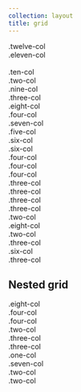 ```yaml
---
collection: layout
title: grid
---
```


<div class="row">
    <div class="twelve-col box">.twelve-col</div>
    <div class="eleven-col box">.eleven-col</div>
    <div class="one-col last-col box">&nbsp;</div>
    <div class="ten-col box">.ten-col</div>
    <div class="two-col last-col box">.two-col</div>
    <div class="nine-col box">.nine-col</div>
    <div class="three-col last-col box">.three-col</div>
    <div class="eight-col box">.eight-col</div>
    <div class="four-col last-col box">.four-col</div>
    <div class="seven-col box">.seven-col</div>
    <div class="five-col last-col box">.five-col</div>
    <div class="six-col box">.six-col</div>
    <div class="six-col last-col box">.six-col</div>
    <div class="four-col box">.four-col</div>
    <div class="four-col box">.four-col</div>
    <div class="four-col last-col box">.four-col</div>
    <div class="three-col box">.three-col</div>
    <div class="three-col box">.three-col</div>
    <div class="three-col box">.three-col</div>
    <div class="three-col last-col box">.three-col</div>
    <div class="two-col box">.two-col</div>
    <div class="eight-col box">.eight-col</div>
    <div class="two-col last-col box">.two-col</div>
    <div class="three-col box">.three-col</div>
    <div class="six-col box">.six-col</div>
    <div class="three-col last-col box">.three-col</div>
</div>

<div class="row">
    <h2>Nested grid</h2>
    <div class="twelve-col box align-center">
        <div class="eight-col box">.eight-col</div>
        <div class="four-col last-col box">.four-col</div>
    </div>
    <div class="six-col box align-center">
        <div class="four-col box">.four-col</div>
        <div class="two-col last-col box">.two-col</div>
    </div>
    <div class="six-col last-col box align-center">
        <div class="three-col box">.three-col</div>
        <div class="three-col last-col box">.three-col</div>
    </div>
    <div class="eight-col box align-center">
        <div class="one-col box">.one-col</div>
        <div class="seven-col last-col box">.seven-col</div>
    </div>
    <div class="four-col box align-center last-col">
        <div class="two-col box">.two-col</div>
        <div class="two-col last-col box">.two-col</div>
    </div>
</div>
